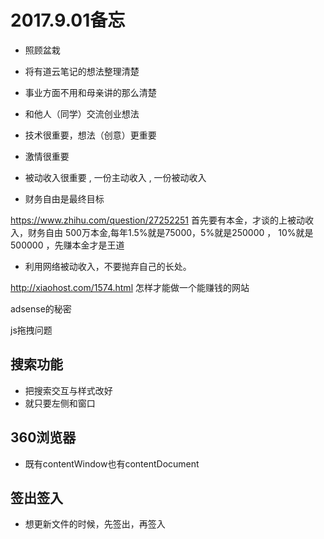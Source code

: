 

# 2017.9.01备忘

* 照顾盆栽

* 将有道云笔记的想法整理清楚

* 事业方面不用和母亲讲的那么清楚

* 和他人（同学）交流创业想法

* 技术很重要，想法（创意）更重要

* 激情很重要

* 被动收入很重要   ,   一份主动收入  ,  一份被动收入  

* 财务自由是最终目标

https://www.zhihu.com/question/27252251   首先要有本金，才谈的上被动收入，财务自由
500万本金,每年1.5%就是75000，5%就是250000 ， 10%就是500000  ，先赚本金才是王道


* 利用网络被动收入，不要抛弃自己的长处。


http://xiaohost.com/1574.html   怎样才能做一个能赚钱的网站   

adsense的秘密


js拖拽问题


## 搜索功能 
* 把搜索交互与样式改好
* 就只要左侧和窗口

## 360浏览器
* 既有contentWindow也有contentDocument

## 签出签入

* 想更新文件的时候，先签出，再签入